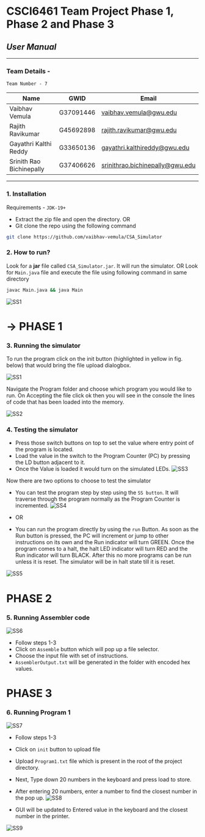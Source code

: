 # CSCI6461 Team Project Phase 1, Phase 2 and Phase 3
## _User Manual_
___
### Team Details -
 ```Team Number - 7```

| Name | GWID | Email |
| ------ | ------ | ------ |
| Vaibhav Vemula | G37091446 | vaibhav.vemula@gwu.edu |
| Rajith Ravikumar | G45692898 | rajith.ravikumar@gwu.edu |
| Gayathri Kalthi Reddy | G33650136 | gayathri.kalthireddy@gwu.edu  |
| Srinith Rao Bichinepally | G37406626 | srinithrao.bichinepally@gwu.edu |

---

### 1. Installation 
Requirements - 
```JDK-19+``` 
 - Extract the zip file and open the directory.
 OR
 - Git clone the repo using the following command
 ```sh
 git clone https://github.com/vaibhav-vemula/CSA_Simulator
 ```
 
### 2. How to run? 
Look for a **jar** file called ```CSA_Simulator.jar```. It will run the simulator.
OR
Look for ```Main.java``` file and execute the file using following command in same directory
```sh
javac Main.java && java Main
```

![SS1](https://drive.google.com/uc?id=152jr_vBGIfPE8kj17s42rvHgS5UxuJTw)

# -> PHASE 1
### 3. Running the simulator
To run the program click on the init button (highlighted in yellow in fig. below) that would bring the file upload dialogbox.

![SS1](https://drive.google.com/uc?id=1gOgSELhzErgSjJ9egpDF-HyL7a449-Ce)

Navigate the Program folder and choose which program you would like to run.
On Accepting the file click ok then you will see in the console the lines of code that has been loaded into the memory.

![SS2](https://drive.google.com/uc?id=13yato7pvuNGm8nVeLsFGjy2vn_eNLH5J)

### 4. Testing the simulator
- Press those switch buttons on top to set the value where entry point of the program is located.
- Load the value in the switch to the Program Counter (PC) by pressing the LD button adjacent to it.
- Once the Value is loaded it would turn on the simulated LEDs.
![SS3](https://drive.google.com/uc?id=1VpAf2X5ZH5Pv3FuYe1eHBNUwGErTAbh5)

Now there are two options to choose to test the simulator
- You can test the program step by step using the ```SS button```. It will traverse through the program normally as the Program Counter is incremented.
![SS4](https://drive.google.com/uc?id=1Uj7clcrd-ErmDhmLhyLSHQ_bwesR4ukA)

- OR
- You can run the program directly by using the ```run``` Button. As soon as the Run button is pressed, the PC will increment or jump to other instructions on its own and the Run indicator will turn GREEN. Once the program comes to a halt, the halt LED indicator will turn RED and the Run indicator will turn BLACK. After this no more programs can be run unless it is reset. The simulator will be in halt state till it is reset.

![SS5](https://drive.google.com/uc?id=1J4lwx_x-JsxCaKtaYNedzPV7hcRoTl6m)

# PHASE 2

### 5. Running Assembler code
![SS6](https://drive.google.com/uc?id=1tBGZECRRZXdY7YAjdZBvJdC613Kmm6eZ)
- Follow steps 1-3 
- Click on ```Assemble``` button which will pop up a file selector.
- Choose the input file with set of instructions.
- ```AssemblerOutput.txt``` will be generated in the folder with encoded hex values.


# PHASE 3

### 6. Running Program 1
![SS7](https://drive.google.com/uc?id=17Ls0x8W_6eHc7b7dxu4USqFw0Oi6sMFY)

- Follow steps 1-3 
- Click on ```init``` button to upload file
- Upload ```Program1.txt``` file which is present in the root of the project directory.
- Next, Type down 20 numbers in the keyboard and press load to store.
- After entering 20 numbers, enter a number to find the closest number in the pop up.
![SS8](https://drive.google.com/uc?id=1O2yMo9y9j-PqaWUvF-NoZNKPpeIqWYFR)

- GUI will be updated to Entered value in the keyboard and the closest number in the printer.

![SS9](https://drive.google.com/uc?id=1sd2He0DmGIpNT_d36g48OoogqrMIkvIo)

